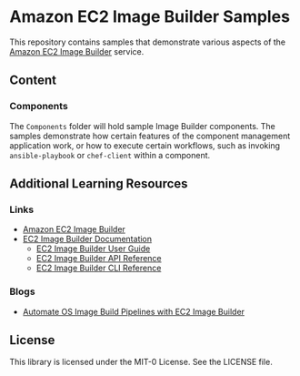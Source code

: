 # Amazon EC2 Image Builder Samples

This repository contains samples that demonstrate various aspects of the [Amazon EC2 Image Builder](https://aws.amazon.com/image-builder/) service.

## Content

### Components

The ```Components``` folder will hold sample Image Builder components. The samples demonstrate how certain features of the component management application work, or how to execute certain workflows, such as invoking ```ansible-playbook``` or ```chef-client``` within a component.

## Additional Learning Resources

### Links

* [Amazon EC2 Image Builder](https://aws.amazon.com/image-builder/)
* [EC2 Image Builder Documentation](https://docs.aws.amazon.com/imagebuilder/)
  * [EC2 Image Builder User Guide](https://docs.aws.amazon.com/imagebuilder/latest/userguide/index.html)
  * [EC2 Image Builder API Reference](https://docs.aws.amazon.com/imagebuilder/latest/APIReference/index.html)
  * [EC2 Image Builder CLI Reference](https://docs.aws.amazon.com/cli/latest/reference/imagebuilder/index.html)

### Blogs

* [Automate OS Image Build Pipelines with EC2 Image Builder](https://aws.amazon.com/blogs/aws/automate-os-image-build-pipelines-with-ec2-image-builder/)

## License

This library is licensed under the MIT-0 License. See the LICENSE file.
